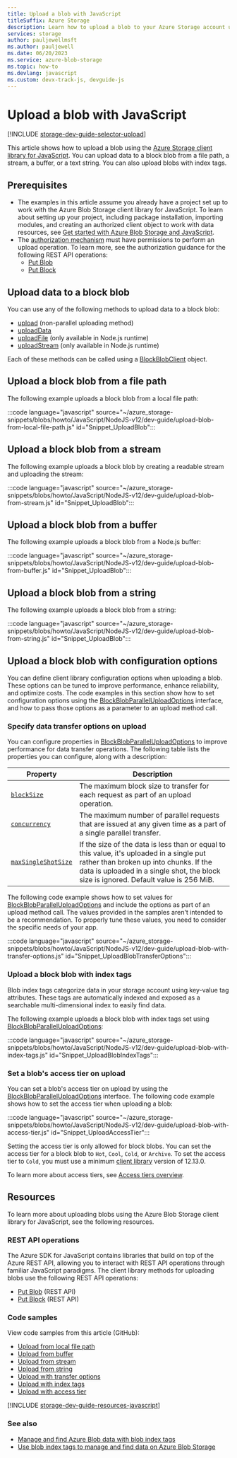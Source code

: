 ```yaml
---
title: Upload a blob with JavaScript
titleSuffix: Azure Storage
description: Learn how to upload a blob to your Azure Storage account using the JavaScript client library.
services: storage
author: pauljewellmsft
ms.author: pauljewell
ms.date: 06/20/2023
ms.service: azure-blob-storage
ms.topic: how-to
ms.devlang: javascript
ms.custom: devx-track-js, devguide-js
---
```


# Upload a blob with JavaScript

[!INCLUDE [storage-dev-guide-selector-upload](../../../includes/storage-dev-guides/storage-dev-guide-selector-upload.md)]

This article shows how to upload a blob using the [Azure Storage client library for JavaScript](https://www.npmjs.com/package/@azure/storage-blob). You can upload data to a block blob from a file path, a stream, a buffer, or a text string. You can also upload blobs with index tags.

## Prerequisites

- The examples in this article assume you already have a project set up to work with the Azure Blob Storage client library for JavaScript. To learn about setting up your project, including package installation, importing modules, and creating an authorized client object to work with data resources, see [Get started with Azure Blob Storage and JavaScript](storage-blob-javascript-get-started.md).
- The [authorization mechanism](../common/authorize-data-access.md) must have permissions to perform an upload operation. To learn more, see the authorization guidance for the following REST API operations:
    - [Put Blob](/rest/api/storageservices/put-blob#authorization)
    - [Put Block](/rest/api/storageservices/put-block#authorization)

## Upload data to a block blob

You can use any of the following methods to upload data to a block blob:

- [upload](/javascript/api/@azure/storage-blob/blockblobclient#@azure-storage-blob-blockblobclient-upload) (non-parallel uploading method)
- [uploadData](/javascript/api/@azure/storage-blob/blockblobclient#@azure-storage-blob-blockblobclient-uploaddata)
- [uploadFile](/javascript/api/@azure/storage-blob/blockblobclient#@azure-storage-blob-blockblobclient-uploadfile) (only available in Node.js runtime)
- [uploadStream](/javascript/api/@azure/storage-blob/blockblobclient#@azure-storage-blob-blockblobclient-uploadstream) (only available in Node.js runtime)

Each of these methods can be called using a [BlockBlobClient](/javascript/api/@azure/storage-blob/blockblobclient) object.

## Upload a block blob from a file path

The following example uploads a block blob from a local file path:

:::code language="javascript" source="~/azure_storage-snippets/blobs/howto/JavaScript/NodeJS-v12/dev-guide/upload-blob-from-local-file-path.js" id="Snippet_UploadBlob":::

## Upload a block blob from a stream

The following example uploads a block blob by creating a readable stream and uploading the stream:

:::code language="javascript" source="~/azure_storage-snippets/blobs/howto/JavaScript/NodeJS-v12/dev-guide/upload-blob-from-stream.js" id="Snippet_UploadBlob":::

## Upload a block blob from a buffer

The following example uploads a block blob from a Node.js buffer:

:::code language="javascript" source="~/azure_storage-snippets/blobs/howto/JavaScript/NodeJS-v12/dev-guide/upload-blob-from-buffer.js" id="Snippet_UploadBlob":::

## Upload a block blob from a string

The following example uploads a block blob from a string:

:::code language="javascript" source="~/azure_storage-snippets/blobs/howto/JavaScript/NodeJS-v12/dev-guide/upload-blob-from-string.js" id="Snippet_UploadBlob":::

## Upload a block blob with configuration options

You can define client library configuration options when uploading a blob. These options can be tuned to improve performance, enhance reliability, and optimize costs. The code examples in this section show how to set configuration options using the [BlockBlobParallelUploadOptions](/javascript/api/@azure/storage-blob/blockblobparalleluploadoptions) interface, and how to pass those options as a parameter to an upload method call. 

### Specify data transfer options on upload

You can configure properties in [BlockBlobParallelUploadOptions](/javascript/api/@azure/storage-blob/blockblobparalleluploadoptions) to improve performance for data transfer operations. The following table lists the properties you can configure, along with a description:

| Property | Description |
| --- | --- |
| [`blockSize`](/javascript/api/@azure/storage-blob/blockblobparalleluploadoptions#@azure-storage-blob-blockblobparalleluploadoptions-blocksize) | The maximum block size to transfer for each request as part of an upload operation. |
| [`concurrency`](/javascript/api/@azure/storage-blob/blockblobparalleluploadoptions#@azure-storage-blob-blockblobparalleluploadoptions-concurrency) | The maximum number of parallel requests that are issued at any given time as a part of a single parallel transfer. |
| [`maxSingleShotSize`](/javascript/api/@azure/storage-blob/blockblobparalleluploadoptions#@azure-storage-blob-blockblobparalleluploadoptions-maxsingleshotsize) | If the size of the data is less than or equal to this value, it's uploaded in a single put rather than broken up into chunks. If the data is uploaded in a single shot, the block size is ignored. Default value is 256 MiB. |

The following code example shows how to set values for [BlockBlobParallelUploadOptions](/javascript/api/@azure/storage-blob/blockblobparalleluploadoptions) and include the options as part of an upload method call. The values provided in the samples aren't intended to be a recommendation. To properly tune these values, you need to consider the specific needs of your app.

:::code language="javascript" source="~/azure_storage-snippets/blobs/howto/JavaScript/NodeJS-v12/dev-guide/upload-blob-with-transfer-options.js" id="Snippet_UploadBlobTransferOptions":::

### Upload a block blob with index tags

Blob index tags categorize data in your storage account using key-value tag attributes. These tags are automatically indexed and exposed as a searchable multi-dimensional index to easily find data.

The following example uploads a block blob with index tags set using [BlockBlobParallelUploadOptions](/javascript/api/@azure/storage-blob/blockblobparalleluploadoptions):

:::code language="javascript" source="~/azure_storage-snippets/blobs/howto/JavaScript/NodeJS-v12/dev-guide/upload-blob-with-index-tags.js" id="Snippet_UploadBlobIndexTags":::

### Set a blob's access tier on upload

You can set a blob's access tier on upload by using the [BlockBlobParallelUploadOptions](/javascript/api/@azure/storage-blob/blockblobparalleluploadoptions) interface. The following code example shows how to set the access tier when uploading a blob:

:::code language="javascript" source="~/azure_storage-snippets/blobs/howto/JavaScript/NodeJS-v12/dev-guide/upload-blob-with-access-tier.js" id="Snippet_UploadAccessTier":::

Setting the access tier is only allowed for block blobs. You can set the access tier for a block blob to `Hot`, `Cool`, `Cold`, or `Archive`. To set the access tier to `Cold`, you must use a minimum [client library](/javascript/api/preview-docs/@azure/storage-blob/) version of 12.13.0.

To learn more about access tiers, see [Access tiers overview](access-tiers-overview.md).

## Resources

To learn more about uploading blobs using the Azure Blob Storage client library for JavaScript, see the following resources.

### REST API operations

The Azure SDK for JavaScript contains libraries that build on top of the Azure REST API, allowing you to interact with REST API operations through familiar JavaScript paradigms. The client library methods for uploading blobs use the following REST API operations:

- [Put Blob](/rest/api/storageservices/put-blob) (REST API)
- [Put Block](/rest/api/storageservices/put-block) (REST API)

### Code samples

View code samples from this article (GitHub):

- [Upload from local file path](https://github.com/Azure-Samples/AzureStorageSnippets/blob/master/blobs/howto/JavaScript/NodeJS-v12/dev-guide/upload-blob-from-local-file-path.js)
- [Upload from buffer](https://github.com/Azure-Samples/AzureStorageSnippets/blob/master/blobs/howto/JavaScript/NodeJS-v12/dev-guide/upload-blob-from-buffer.js)
- [Upload from stream](https://github.com/Azure-Samples/AzureStorageSnippets/blob/master/blobs/howto/JavaScript/NodeJS-v12/dev-guide/upload-blob-from-stream.js)
- [Upload from string](https://github.com/Azure-Samples/AzureStorageSnippets/blob/master/blobs/howto/JavaScript/NodeJS-v12/dev-guide/upload-blob-from-string.js)
- [Upload with transfer options](https://github.com/Azure-Samples/AzureStorageSnippets/blob/master/blobs/howto/JavaScript/NodeJS-v12/dev-guide/upload-blob-with-transfer-options.js)
- [Upload with index tags](https://github.com/Azure-Samples/AzureStorageSnippets/blob/master/blobs/howto/JavaScript/NodeJS-v12/dev-guide/upload-blob-with-index-tags.js)
- [Upload with access tier](https://github.com/Azure-Samples/AzureStorageSnippets/blob/master/blobs/howto/JavaScript/NodeJS-v12/dev-guide/upload-blob-with-access-tier.js)

[!INCLUDE [storage-dev-guide-resources-javascript](../../../includes/storage-dev-guides/storage-dev-guide-resources-javascript.md)]

### See also

- [Manage and find Azure Blob data with blob index tags](storage-manage-find-blobs.md)
- [Use blob index tags to manage and find data on Azure Blob Storage](storage-blob-index-how-to.md)
